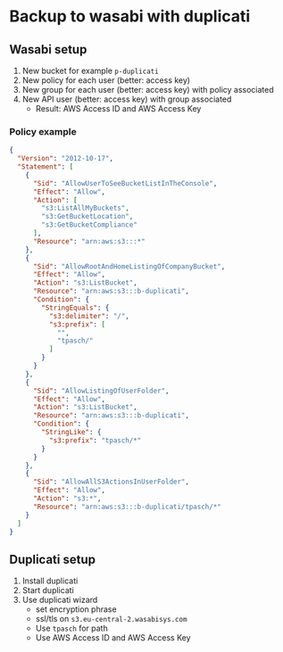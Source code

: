 # Backup to wasabi with duplicati

## Wasabi setup

1. New bucket for example `p-duplicati`
2. New policy for each user (better: access key)
3. New group for each user (better: access key) with policy associated
4. New API user (better: access key) with group associated
   * Result: AWS Access ID and AWS Access Key

### Policy example

```json
{
  "Version": "2012-10-17",
  "Statement": [
    {
      "Sid": "AllowUserToSeeBucketListInTheConsole",
      "Effect": "Allow",
      "Action": [
        "s3:ListAllMyBuckets",
        "s3:GetBucketLocation",
        "s3:GetBucketCompliance"
      ],
      "Resource": "arn:aws:s3:::*"
    },
    {
      "Sid": "AllowRootAndHomeListingOfCompanyBucket",
      "Effect": "Allow",
      "Action": "s3:ListBucket",
      "Resource": "arn:aws:s3:::b-duplicati",
      "Condition": {
        "StringEquals": {
          "s3:delimiter": "/",
          "s3:prefix": [
            "",
            "tpasch/"
          ]
        }
      }
    },
    {
      "Sid": "AllowListingOfUserFolder",
      "Effect": "Allow",
      "Action": "s3:ListBucket",
      "Resource": "arn:aws:s3:::b-duplicati",
      "Condition": {
        "StringLike": {
          "s3:prefix": "tpasch/*"
        }
      }
    },
    {
      "Sid": "AllowAllS3ActionsInUserFolder",
      "Effect": "Allow",
      "Action": "s3:*",
      "Resource": "arn:aws:s3:::b-duplicati/tpasch/*"
    }
  ]
}
```

## Duplicati setup

1. Install duplicati
2. Start duplicati
3. Use duplicati wizard
   * set encryption phrase
   * ssl/tls on `s3.eu-central-2.wasabisys.com`
   * Use `tpasch` for path
   * Use AWS Access ID and AWS Access Key
